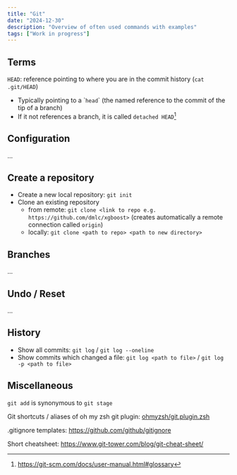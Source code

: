 ```yaml
---
title: "Git"
date: "2024-12-30"
description: "Overview of often used commands with examples"
tags: ["Work in progress"]
---
```


<!-- [this works!](#history) -->

## Terms

`HEAD`: reference pointing to where you are in the commit history (`cat .git/HEAD`)

- Typically pointing to a \``head`\` (the named reference to the commit of the tip of a branch)
- If it not references a branch, it is called `detached HEAD`[^git-scm]

<!-- `--force-with-lease`: only allows a push to proceed if the remote branch hasn't been updated by someone else since your last fetch -->

## Configuration

...

## Create a repository

- Create a new local repository: `git init`
- Clone an existing repository
  - from remote: `git clone <link to repo e.g. https://github.com/dmlc/xgboost>` (creates automatically a remote connection called `origin`)
  - locally: `git clone <path to repo> <path to new directory>`

## Branches

...

## Undo / Reset

...

## History

- Show all commits: `git log` / `git log --oneline`
- Show commits which changed a file: `git log <path to file>` / `git log -p <path to file>`

## Miscellaneous

`git add` is synonymous to `git stage`

Git shortcuts / aliases of oh my zsh git plugin: [ohmyzsh/git.plugin.zsh](https://github.com/ohmyzsh/ohmyzsh/blob/master/plugins/git/git.plugin.zsh)

.gitignore templates: https://github.com/github/gitignore

Short cheatsheet:  https://www.git-tower.com/blog/git-cheat-sheet/

[^git-scm]: https://git-scm.com/docs/user-manual.html#glossary
